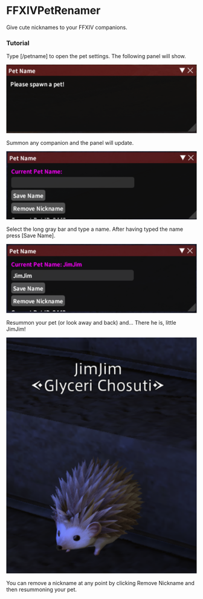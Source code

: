 # FFXIVPetRenamer
Give cute nicknames to your FFXIV companions.

### Tutorial
Type [/petname] to open the pet settings. The following panel will show.

![](https://github.com/Glyceri/FFXIVPetRenamer/blob/main/res/EmptyPanel.png)

Summon any companion and the panel will update. 

![](https://github.com/Glyceri/FFXIVPetRenamer/blob/main/res/ChoseName.png)

Select the long gray bar and type a name.
After having typed the name press [Save Name]. 

![](https://github.com/Glyceri/FFXIVPetRenamer/blob/main/res/CustomName.png)

Resummon your pet (or look away and back) and...
There he is, little JimJim! 

![](https://github.com/Glyceri/FFXIVPetRenamer/blob/main/res/JimJim.png)

You can remove a nickname at any point by clicking Remove Nickname and then resummoning your pet.